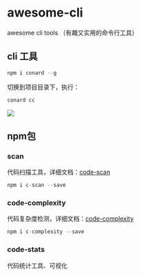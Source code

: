 # awesome-cli

awesome cli tools （有趣又实用的命令行工具）

## cli 工具

```js
npm i conard --g
```

切换到项目目录下，执行：

```js
conard cc
```

![](https://lsqimg-1257917459.cos.ap-beijing.myqcloud.com/20190928223851.png)


## npm包

### scan

代码扫描工具，详细文档：[code-scan](./code-scan/README.md)

```js
npm i c-scan --save
```

### code-complexity

代码复杂度检测，详细文档：[code-complexity](./code-complexity/README.md)

```js
npm i c-complexity --save
```

### code-stats

代码统计工具、可视化
